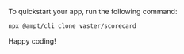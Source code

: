 To quickstart your app, run the following command: 

```bash
npx @ampt/cli clone vaster/scorecard
```

Happy coding!